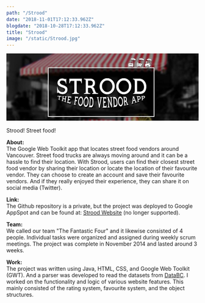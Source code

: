 ```yaml
---
path: "/Strood"
date: "2018-11-01T17:12:33.962Z"
blogdate: "2018-10-28T17:12:33.962Z"
title: "Strood"
image: "/static/Strood.jpg"
---
```


![](/static/Strood.jpg)

Strood! Street food!  

**About:**  
The Google Web Toolkit app that locates street food vendors around Vancouver. 
Street food trucks are always moving around and it can be a hassle to find their location. 
With Strood, users can find their closest street food vendor by sharing their location or locate the location of their favourite vendor.
They can choose to create an account and save their favourite vendors. 
And if they really enjoyed their experience, they can share it on social media (Twitter).  

**Link:**  
The Github repository is a private, but the project was deployed to Google AppSpot and can be found at: [Strood Website](http://1-dot-strood123.appspot.com/) (no longer supported).

**Team:**  
We called our team "The Fantastic Four" and it likewise consisted of 4 people. 
Individual tasks were organized and assigned during weekly scrum meetings. 
The project was complete in November 2014 and lasted around 3 weeks.

**Work:**  
The project was written using Java, HTML, CSS, and Google Web Toolkit (GWT). 
And a parser was developed to read the datasets from [DataBC](https://data.gov.bc.ca/).
I worked on the functionality and logic of various website features. 
This mainly consisted of the rating system, favourite system, and the object structures.


